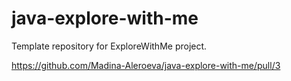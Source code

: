 # java-explore-with-me
Template repository for ExploreWithMe project.


https://github.com/Madina-Aleroeva/java-explore-with-me/pull/3
